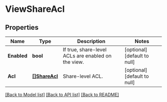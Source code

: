 # ViewShareAcl

## Properties
Name | Type | Description | Notes
------------ | ------------- | ------------- | -------------
**Enabled** | **bool** | If true, share-level ACLs are enabled on the view. | [optional] [default to null]
**Acl** | [**[]ShareAcl**](ShareAcl.md) | Share-level ACL. | [optional] [default to null]

[[Back to Model list]](../README.md#documentation-for-models) [[Back to API list]](../README.md#documentation-for-api-endpoints) [[Back to README]](../README.md)

